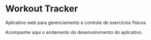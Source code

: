 # Workout Tracker
Aplicativo web para gerenciamento e controle de exercícios físicos

Acompanhe aqui o andamento do desenvolvimento do aplicativo.
